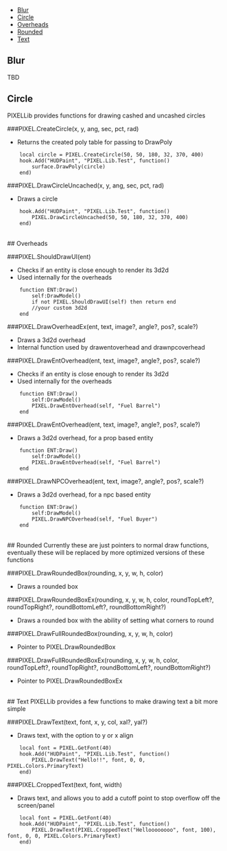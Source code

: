 - [Blur](#blur)
- [Circle](#circle)
- [Overheads](#overheads)
- [Rounded](#rounded)
- [Text](#text)

<a name="blur"></a>
## Blur
TBD
<br/>

<a name="circle"></a>
## Circle
PIXELLib provides functions for drawing cashed and uncashed circles

###PIXEL.CreateCircle(x, y, ang, sec, pct, rad)
 - Returns the created poly table for passing to DrawPoly
```php.line-numbers lua
    local circle = PIXEL.CreateCircle(50, 50, 180, 32, 370, 400)
    hook.Add("HUDPaint", "PIXEL.Lib.Test", function() 
        surface.DrawPoly(circle)
    end)
```

###PIXEL.DrawCircleUncached(x, y, ang, sec, pct, rad)
- Draws a circle
```php.line-numbers lua
    hook.Add("HUDPaint", "PIXEL.Lib.Test", function() 
        PIXEL.DrawCircleUncached(50, 50, 180, 32, 370, 400)
    end)
```

<br/>
<a name="overheads"></a>
## Overheads

###PIXEL.ShouldDrawUI(ent)
- Checks if an entity is close enough to render its 3d2d
- Used internally for the overheads
```php.line-numbers lua
    function ENT:Draw()
        self:DrawModel()
        if not PIXEL.ShouldDrawUI(self) then return end
        //your custom 3d2d
    end
```

###PIXEL.DrawOverheadEx(ent, text, image?, angle?, pos?, scale?)
- Draws a 3d2d overhead
- Internal function used by drawentoverhead and drawnpcoverhead

###PIXEL.DrawEntOverhead(ent, text, image?, angle?, pos?, scale?)
- Checks if an entity is close enough to render its 3d2d
- Used internally for the overheads
```php.line-numbers lua
    function ENT:Draw()
        self:DrawModel()
        PIXEL.DrawEntOverhead(self, "Fuel Barrel")
    end
```

###PIXEL.DrawEntOverhead(ent, text, image?, angle?, pos?, scale?)
- Draws a 3d2d overhead, for a prop based entity
```php.line-numbers lua
    function ENT:Draw()
        self:DrawModel()
        PIXEL.DrawEntOverhead(self, "Fuel Barrel")
    end
```

###PIXEL.DrawNPCOverhead(ent, text, image?, angle?, pos?, scale?)
- Draws a 3d2d overhead, for a npc based entity
```php.line-numbers lua
    function ENT:Draw()
        self:DrawModel()
        PIXEL.DrawNPCOverhead(self, "Fuel Buyer")
    end
```

<br/>
<a name="rounded"></a>
## Rounded
Currently these are just pointers to normal draw functions, eventually these
will be replaced by more optimized versions of these functions

###PIXEL.DrawRoundedBox(rounding, x, y, w, h, color)
- Draws a rounded box

###PIXEL.DrawRoundedBoxEx(rounding, x, y, w, h, color, roundTopLeft?, roundTopRight?, roundBottomLeft?, roundBottomRight?)
- Draws a rounded box with the ability of setting what corners to round

###PIXEL.DrawFullRoundedBox(rounding, x, y, w, h, color)
- Pointer to PIXEL.DrawRoundedBox

###PIXEL.DrawFullRoundedBoxEx(rounding, x, y, w, h, color, roundTopLeft?, roundTopRight?, roundBottomLeft?, roundBottomRight?)
- Pointer to PIXEL.DrawRoundedBoxEx

<br/>
<a name="text"></a>
## Text
PIXELLib provides a few functions to make drawing text a bit more simple

###PIXEL.DrawText(text, font, x, y, col, xal?, yal?)
- Draws text, with the option to y or x align
```php.line-numbers lua
    local font = PIXEL.GetFont(40)
    hook.Add("HUDPaint", "PIXEL.Lib.Test", function()
        PIXEL.DrawText("Hello!!", font, 0, 0, PIXEL.Colors.PrimaryText)
    end)
```

###PIXEL.CroppedText(text, font, width)
- Draws text, and allows you to add a cutoff point to stop overflow off the screen/panel
```php.line-numbers lua
    local font = PIXEL.GetFont(40)
    hook.Add("HUDPaint", "PIXEL.Lib.Test", function()
        PIXEL.DrawText(PIXEL.CroppedText("Helloooooooo", font, 100), font, 0, 0, PIXEL.Colors.PrimaryText)
    end)
```

